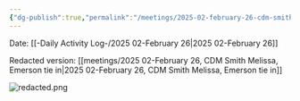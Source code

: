 ```yaml
---
{"dg-publish":true,"permalink":"/meetings/2025-02-february-26-cdm-smith-melissa-emerson-tie-in-public/","noteIcon":"","created":"2025-02-26T09:30:13.741-06:00"}
---
```


Date: [[-Daily Activity Log-/2025 02-February 26\|2025 02-February 26]]

Redacted version: [[meetings/2025 02-February 26, CDM Smith Melissa, Emerson tie in\|2025 02-February 26, CDM Smith Melissa, Emerson tie in]]

![redacted.png](/img/user/redacted.png)